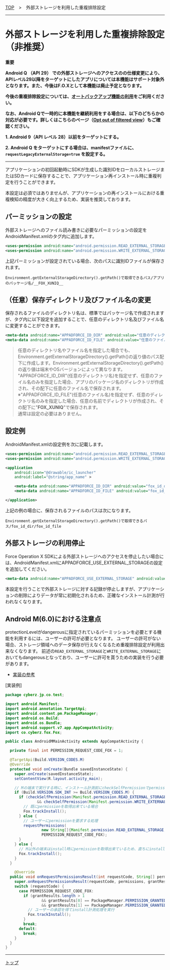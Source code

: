 [TOP](../../README.md)　>　外部ストレージを利用した重複排除設定

---

# 外部ストレージを利用した重複排除設定（非推奨）

**重要**

**Android Q （API 29） での外部ストレージへのアクセスのの仕様変更により、APIレベル29以降をターゲットにしたアプリについては本機能はサポート対象外となります。また、今後はF.O.Xとして本機能は廃止予定となります。**

**今後の重複排除設定については、[オートバックアップ機能の利用](../auto_backup/README.md)をご利用ください。**

**なお、Android Qで一時的に本機能を継続利用をする場合は、以下のどちらかの対応が必要です。詳しくはこちらのページ（[Opt out of filtered view](https://developer.android.com/preview/privacy/scoped-storage#opt-out-of-filtered-view)）もご確認ください。**

**1. Android 9（API レベル 28）以前をターゲットにする。**

**2. Android Q をターゲットにする場合は、manifestファイルに、`requestLegacyExternalStorage=true` を設定する。**

---

アプリケーションの初回起動時にSDKが生成した識別IDをローカルストレージまたはSDカードに保存することで、アプリケーション再インストール時に重複判定を行うことができます。

本設定は必須ではありませんが、アプリケーションの再インストールにおける重複検知の精度が大きく向上するため、実装を推奨しております。

## パーミッションの設定

外部ストレージへのファイル読み書きに必要なパーミッションの設定をAndroidManifest.xmlの<manifest>タグ内に追加します。

```xml
<uses-permission android:name="android.permission.READ_EXTERNAL_STORAGE" />
<uses-permission android:name="android.permission.WRITE_EXTERNAL_STORAGE" />
```

上記パーミッションが設定されている場合、次のパスに識別IDファイルが保存されます。

```
Environment.getExternalStorageDirectory().getPath()で取得できるパス/アプリのパッケージ名/__FOX_XUNIQ__
```

## （任意）保存ディレクトリ及びファイル名の変更

保存されるファイルのディレクトリ名は、標準ではパッケージ名で作成されますが、<application>タグ内に以下設定を追加することで、任意のディレクトリ名及びファイル名に変更することができます。

```xml
<meta-data android:name="APPADFORCE_ID_DIR" android:value="任意のディレクトリ名" />
<meta-data android:name="APPADFORCE_ID_FILE" android:value="任意のファイル名" />
```

> 任意のディレクトリ名やファイル名を指定した場合でも、Environment.getExternalStorageDirectory().getPath()の返り値のパス配下に作成します。Environment.getExternalStorageDirectory().getPath()の返り値は端末やOSバージョンによって異なります。<br>
> "APPADFORCE_ID_DIR"(任意のディレクトリ名)を指定せず、任意のファイル名のみを指定した場合、アプリのパッケージ名のディレクトリが作成され、その配下に任意のファイル名で保存されます。<br>
> ※"APPADFORCE_ID_FILE"(任意のファイル名)を指定せず、任意のディレクトリ名のみを指定した場合、任意の名前でディレクトリが作成され、その配下に"__FOX_XUNIQ__"で保存されます。<br>
通常は設定の必要はありません。


## 設定例

AndroidManifest.xmlの設定例を次に記載します。

```xml
<uses-permission android:name="android.permission.READ_EXTERNAL_STORAGE" />
<uses-permission android:name="android.permission.WRITE_EXTERNAL_STORAGE" />

<application
	android:icon="@drawable/ic_launcher"
	android:label="@string/app_name" >

	<meta-data android:name="APPADFORCE_ID_DIR" android:value="fox_id_dir" />
	<meta-data android:name="APPADFORCE_ID_FILE" android:value="fox_id_file" />

</application>

```

上記の例の場合に、保存されるファイルのパスは次になります。

```
Environment.getExternalStorageDirectory().getPath()で取得できるパス/fox_id_dir/fox_id_file
```

## 外部ストレージの利用停止

Force Operation X SDKによる外部ストレージへのアクセスを停止したい場合には、AndroidManifest.xmlにAPPADFORCE_USE_EXTERNAL_STORAGEの設定を追加してください。

```xml
<meta-data android:name="APPADFORCE_USE_EXTERNAL_STORAGE" android:value="0" />
```

本設定を行うことで外部ストレージに対する記録が停止しますが、アプリケーションの削除によりデータが常に初期化されるため、正確なインストール計測が行われなくなります。


## Android M(6.0)における注意点

protectionLevelがdangerousに指定されているパーミッションを必要とする機能を利用するには、ユーザーの許可が必要となります。
ユーザーの許可がない場合、ストレージ領域へのデータ保存が行えなくなるため重複排除設定が利用出来なくなります。
前述の`READ_EXTERNAL_STORAGE`と`WRITE_EXTERNAL_STORAGE`においてもdangerousとなっており、ユーザーに許可を貰うための実装を行う必要があります。

* [実装の参考](https://developer.android.com/training/permissions/requesting.html#perm-request)

[実装例]
```java
package cyberz.jp.co.test;

import android.Manifest;
import android.annotation.TargetApi;
import android.content.pm.PackageManager;
import android.os.Build;
import android.os.Bundle;
import android.support.v7.app.AppCompatActivity;
import co.cyberz.fox.Fox;

public class AndroidMMainActivity extends AppCompatActivity {

  private final int PERMISSION_REQUEST_CODE_FOX = 1;

  @TargetApi(Build.VERSION_CODES.M)
  @Override
  protected void onCreate(Bundle savedInstanceState) {
    super.onCreate(savedInstanceState);
    setContentView(R.layout.activity_main);

    // Mの端末で実行する時に、インストール計測前にcheckSelfPermissionでpermissionsをチェックする
    if (Build.VERSION.SDK_INT >= Build.VERSION_CODES.M) {
      if (checkSelfPermission(Manifest.permission.READ_EXTERNAL_STORAGE) == PackageManager.PERMISSION_GRANTED
              && checkSelfPermission(Manifest.permission.WRITE_EXTERNAL_STORAGE) == PackageManager.PERMISSION_GRANTED) {
        // 既にpermissionを取得出来ている場合
        Fox.trackInstall();
      } else {
        // ユーザーにpermissionを要求する処理
        requestPermissions(
                new String[]{Manifest.permission.READ_EXTERNAL_STORAGE, Manifest.permission.WRITE_EXTERNAL_STORAGE},
                PERMISSION_REQUEST_CODE_FOX);
      }
    } else {
      // M以外の端末はinstall時にpermissionを取得出来ているため、直ちにinstall計測処理を実行
      Fox.trackInstall();
    }
  }

	@Override
  public void onRequestPermissionsResult(int requestCode, String[] permissions, int[] grantResults) {
    super.onRequestPermissionsResult(requestCode, permissions, grantResults);
    switch (requestCode) {
      case PERMISSION_REQUEST_CODE_FOX:
        if (grantResults.length > 1
                && grantResults[0] == PackageManager.PERMISSION_GRANTED
                && grantResults[1] == PackageManager.PERMISSION_GRANTED) {
          // ユーザーの承認を得てinstall計測処理を実行
          Fox.trackInstall();
        }
        break;
      default:
        break;
    }
  }
}
```

---
[トップ](../../README.md)
